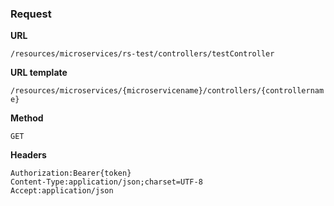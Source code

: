 ### Request

**URL**

`/resources/microservices/rs-test/controllers/testController`

**URL template**

`/resources/microservices/{microservicename}/controllers/{controllername}`

**Method**

`GET`

**Headers**

`Authorization:Bearer{token}`  
`Content-Type:application/json;charset=UTF-8`  
`Accept:application/json`  
